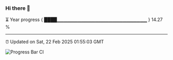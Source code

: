 ### Hi there 👋

⏳ Year progress { ████▁▁▁▁▁▁▁▁▁▁▁▁▁▁▁▁▁▁▁▁▁▁▁▁▁▁ } 14.27 %

---

⏰ Updated on Sat, 22 Feb 2025 01:55:03 GMT

![Progress Bar CI](https://github.com/IshwaranRudhara/GIT-ACTION/workflows/Progress%20Bar%20CI/badge.svg)
